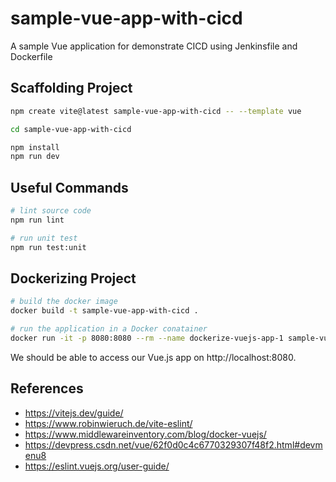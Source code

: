 # sample-vue-app-with-cicd

A sample Vue application for demonstrate CICD using Jenkinsfile and Dockerfile

## Scaffolding Project

```bash
npm create vite@latest sample-vue-app-with-cicd -- --template vue

cd sample-vue-app-with-cicd

npm install
npm run dev
```

## Useful Commands

```bash
# lint source code
npm run lint

# run unit test
npm run test:unit
```

## Dockerizing Project

```bash
# build the docker image
docker build -t sample-vue-app-with-cicd .

# run the application in a Docker conatainer
docker run -it -p 8080:8080 --rm --name dockerize-vuejs-app-1 sample-vue-app-with-cicd
```

We should be able to access our Vue.js app on http://localhost:8080.

## References

- https://vitejs.dev/guide/
- https://www.robinwieruch.de/vite-eslint/
- https://www.middlewareinventory.com/blog/docker-vuejs/
- https://devpress.csdn.net/vue/62f0d0c4c6770329307f48f2.html#devmenu8
- https://eslint.vuejs.org/user-guide/
